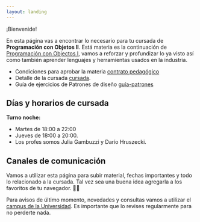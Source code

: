 ```yaml
---
layout: landing
---
```


¡Bienvenide!

En esta página vas a encontrar lo necesario para tu cursada de **Programación con Objetos II**. Está materia es la continuación de [Programación con Objectos I](https://obj1-unahur.github.io/), vamos a reforzar y profundizar lo ya visto así como también aprender lenguajes y herramientas usados en la industria.

* Condiciones para aprobar la materia [contrato pedagógico](/contrato-pedagogico)
* Detalle de la cursada [cursada](/cursada).
* Guía de ejercicios de Patrones de diseño [guía-patrones](https://classroom.github.com/a/lP1h0dgj)

## Días y horarios de cursada

**Turno noche:**
* Martes de 18:00 a 22:00 
* Jueves de 18:00 a 20:00.
* Los profes somos Julia Gambuzzi y Darío Hruszecki.

## Canales de comunicación

Vamos a utilizar esta página para subir material, fechas importantes y todo lo relacionado a la cursada. Tal vez sea una buena idea agregarla a los favoritos de tu navegador. :link::globe_with_meridians:

Para avisos de último momento, novedades y consultas vamos a utilizar el [campus de la Universidad](http://campus.unahur.edu.ar/). Es importante que lo revises regularmente para no perderte nada.
